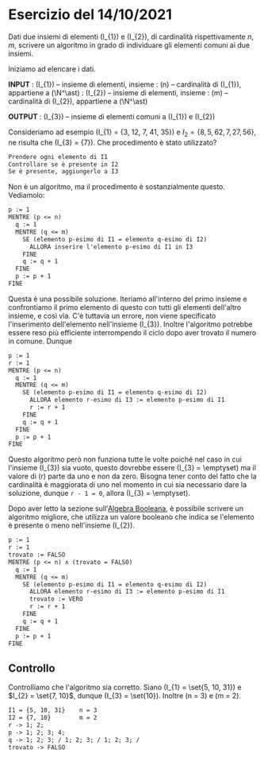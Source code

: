 # Esercizio del 14/10/2021

Dati due insiemi di elementi \(I_{1}\) e \(I_{2}\), di cardinalità rispettivamente
$n, m$, scrivere un algoritmo in grado di individuare gli elementi comuni ai
due insiemi.

Iniziamo ad elencare i dati.

**INPUT**
: \(I_{1}\) – insieme di elementi, insieme
: \(n\) – cardinalità di \(I_{1}\), appartiene a \(\N^\ast\)
: \(I_{2}\) – insieme di elementi, insieme
: \(m\) – cardinalità di \(I_{2}\), appartiene a \(\N^\ast\)

**OUTPUT**
: \(I_{3}\) – insieme di elementi comuni a \(I_{1}\) e \(I_{2}\)

Consideriamo ad esempio \(I_{1} = \{3, 12, 7, 41, 35\}\) e
$I_{2} = \{8, 5, 62, 7, 27, 56\}$, ne risulta che \(I_{3} = \{7\}\). Che
procedimento è stato utilizzato?

```txt title="Bozza"
Prendere ogni elemento di I1
Controllare se è presente in I2
Se è presente, aggiungerlo a I3
```

Non è un algoritmo, ma il procedimento è sostanzialmente questo. Vediamolo:

```txt title="Algoritmo, v1"
p := 1
MENTRE (p <= n)
  q := 1
  MENTRE (q <= m)
    SE (elemento p-esimo di I1 = elemento q-esimo di I2)
      ALLORA inserire l'elemento p-esimo di I1 in I3
    FINE
    q := q + 1
  FINE
  p := p + 1
FINE
```

Questa è una possibile soluzione. Iteriamo all'interno del primo insieme
e confrontiamo il primo elemento di questo con tutti gli elementi dell'altro
insieme, e così via. C'è tuttavia un errore, non viene specificato
l'inserimento dell'elemento nell'insieme \(I_{3}\). Inoltre l'algoritmo potrebbe
essere reso più efficiente interrompendo il ciclo dopo aver trovato il numero
in comune. Dunque

```txt title="Algoritmo, v2"
p := 1
r := 1
MENTRE (p <= n)
  q := 1
  MENTRE (q <= m)
    SE (elemento p-esimo di I1 = elemento q-esimo di I2)
      ALLORA elemento r-esimo di I3 := elemento p-esimo di I1
      r := r + 1
    FINE
    q := q + 1
  FINE
  p := p + 1
FINE
```

Questo algoritmo però non funziona tutte le volte poiché nel caso in cui
l'insieme \(I_{3}\) sia vuoto, questo dovrebbe essere \(I_{3} = \emptyset\) ma il
valore di \(r\) parte da uno e non da zero. Bisogna tener conto del fatto che la
cardinalità è maggiorata di uno nel momento in cui sia necessario dare la
soluzione, dunque `r - 1 = 0`, allora \(I_{3} = \emptyset\).

Dopo aver letto la sezione sull'[Algebra Booleana](../04_algebra_booleana.md),
è possibile scrivere un algoritmo migliore, che utilizza un valore booleano che
indica se l'elemento è presente o meno nell'insieme \(I_{2}\).

```txt title="Algoritmo, v3"
p := 1
r := 1
trovato := FALSO
MENTRE (p <= n) ∧ (trovato = FALSO)
  q := 1
  MENTRE (q <= m)
    SE (elemento p-esimo di I1 = elemento q-esimo di I2)
      ALLORA elemento r-esimo di I3 := elemento p-esimo di I1
      trovato := VERO
      r := r + 1
    FINE
    q := q + 1
  FINE
  p := p + 1
FINE
```

## Controllo

Controlliamo che l'algoritmo sia corretto. Siano \(I_{1} = \set{5, 10, 31}\) e
$I_{2} = \set{7, 10}$, dunque \(I_{3} = \set{10}\). Inoltre \(n = 3\) e \(m = 2\).

<!-- TODO! DA RIFARE MEGLIO -->

```txt title="Controllo"
I1 = {5, 10, 31}    n = 3
I2 = {7, 10}        m = 2
r -> 1; 2;
p -> 1; 2; 3; 4;
q -> 1; 2; 3; / 1; 2; 3; / 1; 2; 3; /
trovato -> FALSO
```
